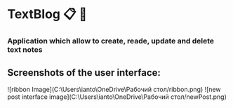 # TextBlog :clipboard: :thought_balloon:
### Application which allow to create, reade, update and delete text notes

## Screenshots of the user interface:
![ribbon Image](C:\Users\ianto\OneDrive\Рабочий стол/ribbon.png)
![new post interface image](C:\Users\ianto\OneDrive\Рабочий стол/newPost.png)
